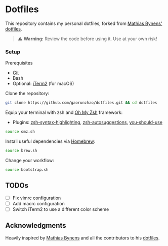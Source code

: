 # Dotfiles

This repository contains my personal dotfiles, forked from [Mathias Bynens' dotfiles](https://github.com/mathiasbynens/dotfiles).

> ⚠️ **Warning:** Review the code before using it. Use at your own risk!

### Setup

Prerequisites

- [Git](https://git-scm.com/)
- Bash
- Optional: [iTerm2](https://www.iterm2.com/) (for macOS)

Clone the repository:

```bash
git clone https://github.com/gaorunzhao/dotfiles.git && cd dotfiles
```

Equip your terminal with zsh and [Oh My Zsh](https://github.com/robbyrussell/oh-my-zsh) framework:

- Plugins: [zsh-syntax-highlighting](https://github.com/zsh-users/zsh-syntax-highlighting), [zsh-autosuggestions](https://github.com/zsh-users/zsh-autosuggestions), [you-should-use](https://github.com/Moarram/you-should-use)

```bash
source omz.sh
```

Install useful dependencies via [Homebrew](https://brew.sh/):

```bash
source brew.sh
```

Change your workflow:

```bash
source bootstrap.sh
```

## TODOs

- [ ] Fix vimrc configuration
- [ ] Add macrc configuration
- [ ] Switch iTerm2 to use a different color scheme

## Acknowledgments

Heavily inspired by [Mathias Bynens](https://mathiasbynens.be/) and all the contributors to his [dotfiles](https://github.com/mathiasbynens/dotfiles).

